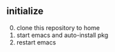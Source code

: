 ## initialize

0. clone this repository to home
0. start emacs and auto-install pkg
0. restart emacs

